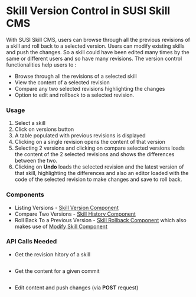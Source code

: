 # Skill Version Control in SUSI Skill CMS

With SUSI Skill CMS, users can browse through all the previous revisions of a skill and roll back to a selected version. Users can modify existing skills and push the changes. So a skill could have been edited many times by the same or different users and so have many revisions. The version control functionalities help users to :

  - Browse through all the revisions of a selected skill
  - View the content of a selected revision
  - Compare any two selected revisions highlighting the changes
  - Option to edit and rollback to a selected revision.

### Usage

1.  Select a skill
2.  Click on versions button
3.  A table populated with previous revisions is displayed
4.  Clicking on a single revision opens the content of that version
5.  Selecting 2 versions and clicking on compare selected versions loads the content of the 2 selected revisions and shows the differences between the two.
6.  Clicking on **Undo** loads the selected revision and the latest version of that skill, highlighting the differences and also an editor loaded with the code of the selected revision to make changes and save to roll back.

### Components

  - Listing Versions - [Skill Version Component](https://github.com/fossasia/susi_skill_cms/tree/master/src/components/BrowseSkill)
  - Compare Two Versions - [Skill History Component](https://github.com/fossasia/susi_skill_cms/tree/master/src/components/SkillHistory)
  - Roll Back To a Previous Version - [Skill Rollback Component](https://github.com/fossasia/susi_skill_cms/tree/master/src/components/SkillRollBack) which also makes use of [Modify Skill Component](https://github.com/fossasia/susi_skill_cms/tree/master/src/components/SkillEditor)

### API Calls Needed

  - Get the revision hitory of a skill
  ```  https://api.susi.ai/cms/getSkillHistory.json?model=MODEL&group=GROUP&language=LANGUAGE&skill=SKILL_NAME
  ```

  - Get the content for a given commit
  ```  https://api.susi.ai/cms/getSkillHistory.json?model=MODEL&group=GROUP&language=LANGUAGE&skill=SKILL_NAME&commitID=COMMIT_ID
  ```

  - Edit content and push changes (via **POST** request)
  ```  https://api.susi.ai/cms/modifySkill.json
  ```
